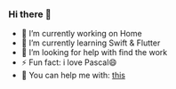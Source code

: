 ### Hi there 👋

- 🔭 I’m currently working on Home
- 🌱 I’m currently learning Swift & Flutter
- 🤔 I’m looking for help with find the work 
- ⚡ Fun fact: i love Pascal😄
- 🤪 You can help me with: [this](https://github.com/rafalbednarczuk/curved_navigation_bar/issues/31)
